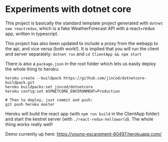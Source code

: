 # Experiments with dotnet core

This project is basically the standard template project generated with `dotnet new reactredux`, which is a fake WeatherForecast API with a react+redux app, written in typescript.

This project has also been updated to include a proxy from the webapp to the api, and vice versa (both work!). It is implied that you will run the client and server separately: `dotnet run` and `cd ClientApp && npm start`

There is also a `package.json` in the root folder which lets us easily deploy the whole thing to heroku:

```
heroku create --buildpack https://github.com/jincod/dotnetcore-buildpack.git
heroku buildpacks:set jincod/dotnetcore
heroku config:set ASPNETCORE_ENVIRONMENT=Production

# Then to deploy, just commit and push:
git push heroku master
```

Heroku will build the react app (with `npm run build` in the ClientApp folder) and start the kestrel server (with `./react-redux-helloworld`). The whole thing works really well!

Demo currently up here: https://young-escarpment-60497.herokuapp.com/
